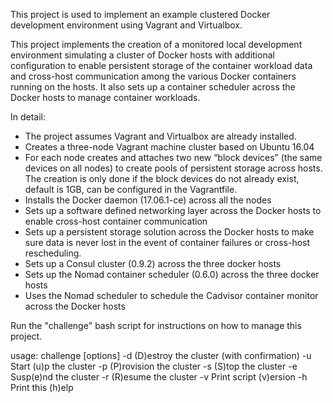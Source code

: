 This project is used to implement an example clustered Docker development environment using Vagrant and Virtualbox. 

This project implements the creation of a monitored local development environment simulating a cluster of Docker hosts with additional configuration to enable persistent storage of the container workload data and cross-host communication among the various Docker containers running on the hosts. It also sets up a container scheduler across the Docker hosts to manage container workloads.

In detail:

- The project assumes Vagrant and Virtualbox are already installed.
- Creates a three-node Vagrant machine cluster based on Ubuntu 16.04
- For each node creates and attaches two new “block devices” (the same devices on all nodes) to create pools of persistent storage across hosts. The creation is only done if the block devices do not already exist, default is 1GB, can be configured in the Vagrantfile.
- Installs the Docker daemon (17.06.1-ce) across all the nodes
- Sets up a software defined networking layer across the Docker hosts to enable cross-host container communication
- Sets up a persistent storage solution across the Docker hosts to make sure data is never lost in the event of container failures or cross-host rescheduling.
- Sets up a Consul cluster (0.9.2) across the three docker hosts
- Sets up the Nomad container scheduler (0.6.0) across the three docker hosts
- Uses the Nomad scheduler to schedule the Cadvisor container monitor across the Docker hosts

Run the "challenge" bash script for instructions on how to manage this project.

usage: challenge [options]
  -d (D)estroy the cluster (with confirmation)
  -u Start (u)p the cluster
  -p (P)rovision the cluster
  -s (S)top the cluster
  -e Susp(e)nd the cluster
  -r (R)esume the cluster
  -v Print script (v)ersion
  -h Print this (h)elp
